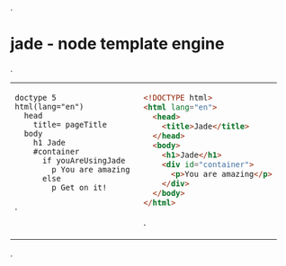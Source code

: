 .<div class="slide">

# jade - node template engine

.<table><tr><td style="vertical-align: top">

```text
doctype 5
html(lang="en")
  head
    title= pageTitle
  body
    h1 Jade
    #container
      if youAreUsingJade
        p You are amazing
      else
        p Get on it!
```

.</td><td style="padding-left: 1em; vertical-align: top">

```html
<!DOCTYPE html>
<html lang="en">
  <head>
    <title>Jade</title>
  </head>
  <body>
    <h1>Jade</h1>
    <div id="container">
      <p>You are amazing</p>
    </div>
  </body>
</html>
```

.</td></tr></table>

.</div>

